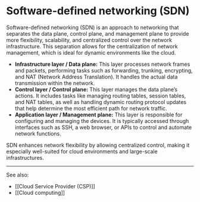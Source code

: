 
# Software-defined networking (SDN)

Software-defined networking (SDN) is an approach to networking that separates the data plane, control plane, and management plane to provide more flexibility, scalability, and centralized control over the network infrastructure. This separation allows for the centralization of network management, which is ideal for dynamic environments like the cloud.

- **Infrastructure layer / Data plane:** This layer processes network frames and packets, performing tasks such as forwarding, trunking, encrypting, and NAT (Network Address Translation). It handles the actual data transmission within the network.
- **Control layer / Control plane:** This layer manages the data plane’s actions. It includes tasks like managing routing tables, session tables, and NAT tables, as well as handling dynamic routing protocol updates that help determine the most efficient path for network traffic.
- **Application layer / Management plane:** This layer is responsible for configuring and managing the devices. It is typically accessed through interfaces such as SSH, a web browser, or APIs to control and automate network functions.

SDN enhances network flexibility by allowing centralized control, making it especially well-suited for cloud environments and large-scale infrastructures.

---

See also:

- [[Cloud Service Provider (CSP)]]
- [[Cloud computing]]